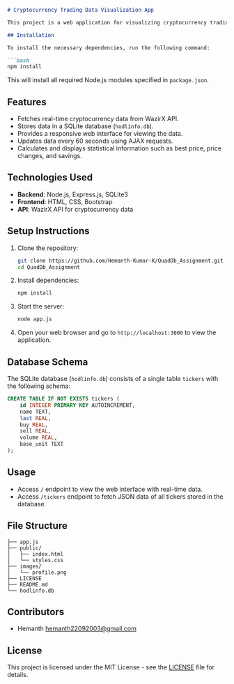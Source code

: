 ```markdown
# Cryptocurrency Trading Data Visualization App

This project is a web application for visualizing cryptocurrency trading data from various platforms.

## Installation

To install the necessary dependencies, run the following command:

```bash
npm install
```

This will install all required Node.js modules specified in `package.json`.

## Features

- Fetches real-time cryptocurrency data from WazirX API.
- Stores data in a SQLite database (`hodlinfo.db`).
- Provides a responsive web interface for viewing the data.
- Updates data every 60 seconds using AJAX requests.
- Calculates and displays statistical information such as best price, price changes, and savings.

## Technologies Used

- **Backend**: Node.js, Express.js, SQLite3
- **Frontend**: HTML, CSS, Bootstrap
- **API**: WazirX API for cryptocurrency data

## Setup Instructions

1. Clone the repository:

   ```bash
   git clone https://github.com/Hemanth-Kumar-K/QuadDb_Assignment.git
   cd QuadDb_Assignment
   ```

2. Install dependencies:

   ```bash
   npm install
   ```

3. Start the server:

   ```bash
   node app.js
   ```

4. Open your web browser and go to `http://localhost:3000` to view the application.

## Database Schema

The SQLite database (`hodlinfo.db`) consists of a single table `tickers` with the following schema:

```sql
CREATE TABLE IF NOT EXISTS tickers (
    id INTEGER PRIMARY KEY AUTOINCREMENT,
    name TEXT,
    last REAL,
    buy REAL,
    sell REAL,
    volume REAL,
    base_unit TEXT
);
```

## Usage

- Access `/` endpoint to view the web interface with real-time data.
- Access `/tickers` endpoint to fetch JSON data of all tickers stored in the database.

## File Structure

```
├── app.js
├── public/
│   ├── index.html
│   └── styles.css
├── images/
│   └── profile.png
├── LICENSE
├── README.md
└── hodlinfo.db
```

## Contributors

- Hemanth hemanth22092003@gmail.com

## License

This project is licensed under the MIT License - see the [LICENSE](LICENSE) file for details.
```
